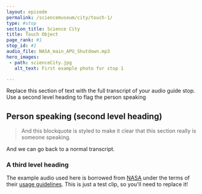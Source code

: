 ```yaml
---
layout: episode
permalink: /sciencemuseum/city/touch-1/
type: #stop
section_title: Science City
title: Touch Object
page_rank: #1
stop_id: #1
audio_file: NASA_main_APU_Shutdown.mp3
hero_images:
 - path: scienceCity.jpg
   alt_text: First example photo for stop 1

---
```


Replace this section of text with the full transcript of your audio guide stop. Use a second level heading to flag the person speaking

## Person speaking (second level heading)

> And this blockquote is styled to make it clear that this section really is someone speaking.

And we can go back to a normal transcript.

### A third level heading

The example audio used here is borrowed from [NASA](http://www.nasa.gov/connect/sounds/index.html#Discovery) under the terms of their [usage guidelines](http://www.nasa.gov/multimedia/guidelines/index.html). This is just a test clip, so you'll need to replace it!
